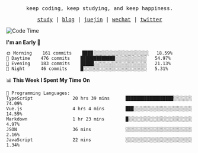 <p align="center">
  <samp>
    <span>keep coding, keep studying, and keep happiness.</span>
  </samp>
</p>

<p align="center">
  <samp>
    <a href="https://github.com/ouduidui/fe-study">study</a> |
    <a href="https://ouduidui.cn">blog</a>  |
    <a href="https://juejin.cn/user/4309700183594366">juejin</a> |
    <a href="https://user-images.githubusercontent.com/54696834/165071004-6509e3f2-90c3-448c-9d92-3da42b0c2021.jpeg">wechat</a> |
    <a href="https://twitter.com/ouduidui">twitter</a>
  </samp>
</p>

<!--START_SECTION:waka-->
![Code Time](http://img.shields.io/badge/Code%20Time-0%20secs-blue)

**I'm an Early 🐤** 

```text
🌞 Morning    161 commits    ████░░░░░░░░░░░░░░░░░░░░░   18.59% 
🌆 Daytime    476 commits    █████████████░░░░░░░░░░░░   54.97% 
🌃 Evening    183 commits    █████░░░░░░░░░░░░░░░░░░░░   21.13% 
🌙 Night      46 commits     █░░░░░░░░░░░░░░░░░░░░░░░░   5.31%

```


📊 **This Week I Spent My Time On** 

```text
💬 Programming Languages: 
TypeScript               20 hrs 39 mins      ██████████████████░░░░░░░   74.09% 
Vue.js                   4 hrs 4 mins        ███░░░░░░░░░░░░░░░░░░░░░░   14.59% 
Markdown                 1 hr 23 mins        █░░░░░░░░░░░░░░░░░░░░░░░░   4.97% 
JSON                     36 mins             ░░░░░░░░░░░░░░░░░░░░░░░░░   2.16% 
JavaScript               22 mins             ░░░░░░░░░░░░░░░░░░░░░░░░░   1.34%

```


<!--END_SECTION:waka-->

